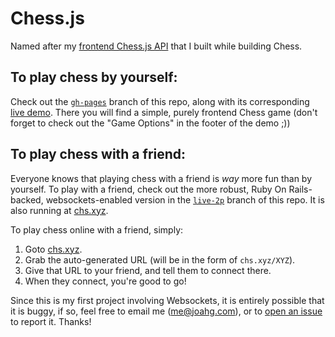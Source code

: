 # Chess.js

Named after my [frontend Chess.js API](https://github.com/JoahG/chess.js/blob/gh-pages/js/chess.js) that I built while building Chess.

## To play chess by yourself:

Check out the [`gh-pages`](https://github.com/JoahG/chess.js/tree/gh-pages) branch of this repo, along with its corresponding [live demo](http://www.joahg.com/chess.js/). There you will find a simple, purely frontend Chess game (don't forget to check out the "Game Options" in the footer of the demo ;))

## To play chess with a friend:

Everyone knows that playing chess with a friend is _way_ more fun than by yourself. To play with a friend, check out the more robust, Ruby On Rails-backed, websockets-enabled version in the [`live-2p`](https://github.com/JoahG/chess.js/tree/live-2p) branch of this repo. It is also running at [chs.xyz](http://chs.xyz).

To play chess online with a friend, simply:

  1.   Goto [chs.xyz](http://chz.xyz).
  2.   Grab the auto-generated URL (will be in the form of `chs.xyz/XYZ`).
  3.   Give that URL to your friend, and tell them to connect there.
  4.   When they connect, you're good to go!

Since this is my first project involving Websockets, it is entirely possible that it is buggy, if so, feel free to email me (me@joahg.com), or to [open an issue](https://github.com/JoahG/chess.js/issues/new) to report it. Thanks!